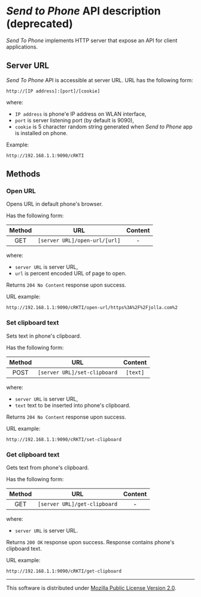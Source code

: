 # *Send to Phone* API description (deprecated)

*Send To Phone* implements HTTP server that expose an API for client applications.

## Server URL

*Send To Phone* API is accessible at server URL. URL has the following form:

`http://[IP address]:[port]/[cookie]`

where:

* `IP address` is phone'e IP address on WLAN interface,
* `port` is server listening port (by default is 9090),
* `cookie` is 5 character random string generated when *Send to Phone* app is installed on phone.

Example:

`http://192.168.1.1:9090/cRKTI`

## Methods

### Open URL
Opens URL in default phone's browser.

Has the following form:

|Method|URL|Content|
|:--:|:--:|:--:|
|GET|`[server URL]/open-url/[url]`|-|

where:

* `server URL` is server URL,
* `url` is percent encoded URL of page to open.

Returns `204 No Content` response upon success.

URL example:

`http://192.168.1.1:9090/cRKTI/open-url/https%3A%2F%2Fjolla.com%2`

### Set clipboard text
Sets text in phone's clipboard.

Has the following form:

|Method|URL|Content|
|:--:|:--:|:--:|
|POST|`[server URL]/set-clipboard`|`[text]`|

where:

* `server URL` is server URL,
* `text` text to be inserted into phone's clipboard.

Returns `204 No Content` response upon success.

URL example:

`http://192.168.1.1:9090/cRKTI/set-clipboard`

### Get clipboard text
Gets text from phone's clipboard.

Has the following form:

|Method|URL|Content|
|:--:|:--:|:--:|
|GET|`[server URL]/get-clipboard`|-|

where:

* `server URL` is server URL.

Returns `200 OK` response upon success. Response contains phone's clipboard text.

URL example:

`http://192.168.1.1:9090/cRKTI/get-clipboard`

---------------

This software is distributed under
[Mozilla Public License Version 2.0](https://www.mozilla.org/MPL/2.0/).
